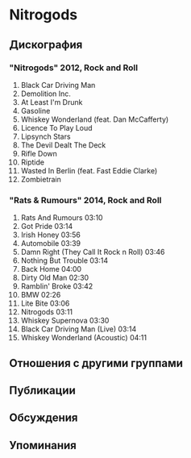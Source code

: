 # Nitrogods



## Дискография

### "Nitrogods" 2012, Rock and Roll

01. Black Car Driving Man
02. Demolition Inc.
03. At Least I'm Drunk
04. Gasoline
05. Whiskey Wonderland (feat. Dan McCafferty)
06. Licence To Play Loud
07. Lipsynch Stars
08. The Devil Dealt The Deck
09. Rifle Down
10. Riptide
11. Wasted In Berlin (feat. Fast Eddie Clarke)
12. Zombietrain

### "Rats & Rumours" 2014, Rock and Roll

01. Rats And Rumours 03:10
02. Got Pride 03:14
03. Irish Honey 03:56
04. Automobile 03:39
05. Damn Right (They Call It Rock n Roll) 03:46
06. Nothing But Trouble 03:14
07. Back Home 04:00
08. Dirty Old Man 02:30
09. Ramblin' Broke 03:42
10. BMW 02:26
11. Lite Bite 03:06
12. Nitrogods 03:11
13. Whiskey Supernova 03:30
14. Black Car Driving Man (Live) 03:14
15. Whiskey Wonderland (Acoustic) 04:11


## Отношения с другими группами


## Публикации


## Обсуждения


## Упоминания

